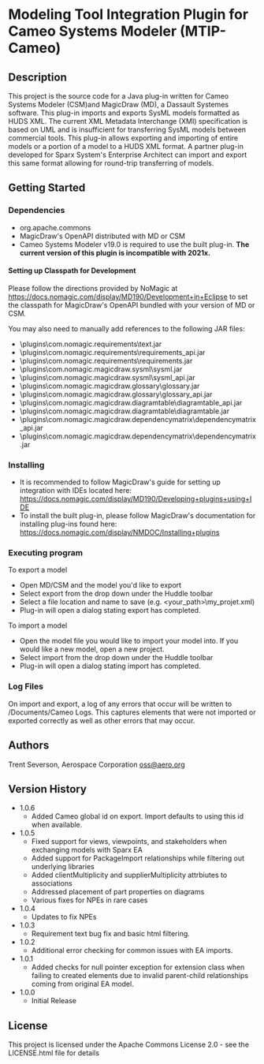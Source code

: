 # Modeling Tool Integration Plugin for Cameo Systems Modeler (MTIP-Cameo)

## Description

This project is the source code for a Java plug-in written for Cameo Systems Modeler (CSM)and MagicDraw (MD), a Dassault Systemes software. This plug-in imports and exports SysML models formatted as HUDS XML. The current XML Metadata Interchange (XMI) specification is based on UML and is insufficient for transferring SysML models between commercial tools. This plug-in allows exporting and importing of entire models or a portion of a model to a HUDS XML format. A partner plug-in developed for Sparx System's Enterprise Architect can import and export this same format allowing for round-trip transferring of models.

## Getting Started

### Dependencies

* org.apache.commons
* MagicDraw's OpenAPI distributed with MD or CSM
* Cameo Systems Modeler v19.0 is required to use the built plug-in. **The current version of this plugin is incompatible with 2021x.**

#### Setting up Classpath for Development
Please follow the directions provided by NoMagic at https://docs.nomagic.com/display/MD190/Development+in+Eclipse to set the classpath for MagicDraw's OpenAPI bundled with your version of MD or CSM.

You may also need to manually add references to the following JAR files:
* <cameo install path>\plugins\com.nomagic.requirements\text.jar
* <cameo install path>\plugins\com.nomagic.requirements\requirements_api.jar
* <cameo install path>\plugins\com.nomagic.requirements\requirements.jar
* <cameo install path>\plugins\com.nomagic.magicdraw.sysml\sysml.jar
* <cameo install path>\plugins\com.nomagic.magicdraw.sysml\sysml_api.jar
* <cameo install path>\plugins\com.nomagic.magicdraw.glossary\glossary.jar
* <cameo install path>\plugins\com.nomagic.magicdraw.glossary\glossary_api.jar
* <cameo install path>\plugins\com.nomagic.magicdraw.diagramtable\diagramtable_api.jar
* <cameo install path>\plugins\com.nomagic.magicdraw.diagramtable\diagramtable.jar
* <cameo install path>\plugins\com.nomagic.magicdraw.dependencymatrix\dependencymatrix_api.jar
* <cameo install path>\plugins\com.nomagic.magicdraw.dependencymatrix\dependencymatrix.jar

### Installing

* It is recommended to follow MagicDraw's guide for setting up integration with IDEs located here: https://docs.nomagic.com/display/MD190/Developing+plugins+using+IDE 
* To install the built plug-in, please follow MagicDraw's documentation for installing plug-ins found here: https://docs.nomagic.com/display/NMDOC/Installing+plugins

### Executing program

To export a model
*  Open MD/CSM and the model you'd like to export
* Select export from the drop down under the Huddle toolbar
* Select a file location and name to save (e.g. <your_path>\my_projet.xml)
* Plug-in will open a dialog stating export has completed.

To import a model
* Open the model file you would like to import your model into. If you would like a new model, open a new project.
* Select import from the drop down under the Huddle toolbar
* Plug-in will open a dialog stating import has completed.

### Log Files
On import and export, a log of any errors that occur will be written to /Documents/Cameo Logs. This captures elements that were not imported or exported correctly as well as other errors that may occur.

## Authors

Trent Severson, Aerospace Corporation
oss@aero.org

## Version History

* 1.0.6
    * Added Cameo global id on export. Import defaults to using this id when available.
* 1.0.5
    * Fixed support for views, viewpoints, and stakeholders when exchanging models with Sparx EA
    * Added support for PackageImport relationships while filtering out underlying libraries
    * Added clientMultiplicity and supplierMultiplicity attrbiutes to associations
    * Addressed placement of part properties on diagrams
    * Various fixes for NPEs in rare cases
* 1.0.4
    * Updates to fix NPEs
* 1.0.3
    * Requirement text bug fix and basic html filtering.
* 1.0.2
    * Additional error checking for common issues with EA imports.
* 1.0.1
    * Added checks for null pointer exception for extension class when failing to created elements due to invalid parent-child relationships coming from original EA model.
* 1.0.0
    * Initial Release

## License

This project is licensed under the Apache Commons License 2.0 - see the LICENSE.html file for details
